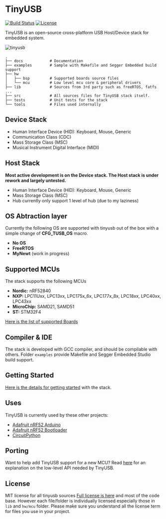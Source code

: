 # TinyUSB

[![Build Status](https://travis-ci.org/hathach/tinyusb.svg?branch=master)](https://travis-ci.org/hathach/tinyusb) [![License](https://img.shields.io/badge/license-MIT-brightgreen.svg)](https://opensource.org/licenses/MIT)

TinyUSB is an open-source cross-platform USB Host/Device stack for embedded system.

![tinyusb](https://user-images.githubusercontent.com/249515/49858616-f60c9700-fe27-11e8-8627-e76936352ff7.png)

```
.
├── docs            # Documentation
├── examples        # Sample with Makefile and Segger Embedded build support
├── hw
│   ├── bsp         # Supported boards source files
│   └── mcu         # Low level mcu core & peripheral drivers
├── lib             # Sources from 3rd party such as freeRTOS, fatfs ...
├── src             # All sources files for TinyUSB stack itself.
├── tests           # Unit tests for the stack
└── tools           # Files used internally
```

## Device Stack

- Human Interface Device (HID): Keyboard, Mouse, Generic
- Communication Class (CDC)
- Mass Storage Class (MSC)
- Musical Instrument Digital Interface (MIDI)

## Host Stack

**Most active development is on the Device stack. The Host stack is under rework and largely untested.**

- Human Interface Device (HID): Keyboard, Mouse, Generic
- Mass Storage Class (MSC)
- Hub currently only support 1 level of hub (due to my laziness)

## OS Abtraction layer

Currently the following OS are supported with tinyusb out of the box with a simple change of **CFG_TUSB_OS** macro.

- **No OS**
- **FreeRTOS**
- **MyNewt** (work in progress)

## Supported MCUs

The stack supports the following MCUs

- **Nordic:** nRF52840
- **NXP:** LPC11Uxx, LPC13xx, LPC175x_6x, LPC177x_8x, LPC18xx, LPC40xx, LPC43xx
- **MicroChip:** SAMD21, SAMD51
- **ST:** STM32F4

[Here is the list of supported Boards](docs/boards.md)

## Compiler & IDE

The stack is developed with GCC compiler, and should be compilable with others. Folder `examples` provide Makefile and Segger Embedded Studio build support.

## Getting Started

[Here is the details for getting started](docs/getting_started.md) with the stack.

## Uses

TinyUSB is currently used by these other projects:

* [Adafruit nRF52 Arduino](https://github.com/adafruit/Adafruit_nRF52_Arduino)
* [Adafruit nRF52 Bootloader](https://github.com/adafruit/Adafruit_nRF52_Bootloader)
* [CircuitPython](https://github.com/adafruit/circuitpython)

## Porting

Want to help add TinyUSB support for a new MCU? Read [here](docs/porting.md) for an explanation on the low-level API needed by TinyUSB.

## License

MIT license for all tinyusb sources [Full license is here](tinyusb/license.md) and most of the code base. However each file/folder is individually licensed especially those in `lib` and `hw/mcu` folder. Please make sure you understand all the license term for files you use in your project.
